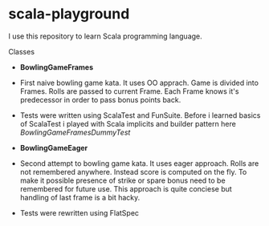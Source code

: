 # scala-playground

I use this repository to learn Scala programming language.

Classes
- **BowlingGameFrames**
 - First naive bowling game kata. It uses OO apprach. Game is divided into Frames. Rolls are passed to current Frame. Each Frame knows it's predecessor in order to pass bonus points back. 
 
 - Tests were written using ScalaTest and FunSuite. Before i learned basics of ScalaTest i played with Scala implicits and builder pattern here *BowlingGameFramesDummyTest*
 
- **BowlingGameEager**
 - Second attempt to bowling game kata. It uses eager approach. Rolls are not remembered anywhere. Instead score is computed on the fly. To make it possible presence of strike or spare bonus need to be remembered for future use. This approach is quite conciese but handling of last frame is a bit hacky.
 - Tests were rewritten using FlatSpec     
